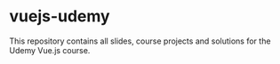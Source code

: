 # vuejs-udemy
This repository contains all slides, course projects and solutions for the Udemy Vue.js course.
